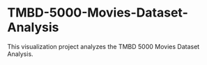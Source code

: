 # TMBD-5000-Movies-Dataset-Analysis
This visualization project analyzes the TMBD 5000 Movies Dataset Analysis. 
